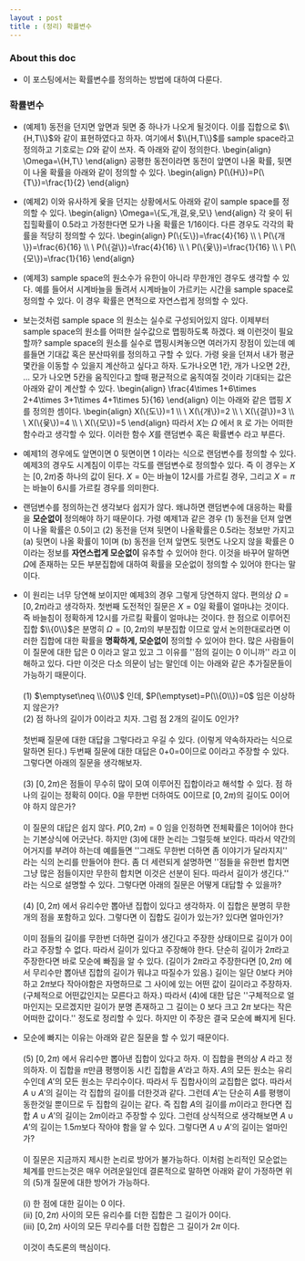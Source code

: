 ```yaml
---
layout : post 
title : (정리) 확률변수 
---
```


### About this doc 
- 이 포스팅에서는 확률변수를 정의하는 방법에 대하여 다룬다. 

### 확률변수 

- (예제1) 동전을 던지면 앞면과 뒷면 중 하나가 나오게 될것이다. 이를 집합으로 $\\{H,T\\}$와 같이 표현하였다고 하자. 
여기에서 $\\{H,T\\}$를 sample space라고 정의하고 기호로는 $\Omega$와 같이 쓰자. 즉 아래와 같이 정의한다. 
\begin{align}
\Omega=\\{H,T\\}
\end{align}
공평한 동전이라면 동전이 앞면이 나올 확률, 뒷면이 나올 확률을 아래와 같이 정의할 수 있다. 
\begin{align}
P(\\{H\\})=P(\\{T\\})=\frac{1}{2}
\end{align}

- (예제2) 이와 유사하게 윷을 던지는 상황에서도 아래와 같이 sample space를 정의할 수 있다. 
\begin{align}
\Omega=\\{도,개,걸,윳,모\\}
\end{align}
각 윳이 뒤집힐확률이 0.5라고 가정한다면 모가 나올 확률은 1/16이다. 다른 경우도 각각의 확률을 적당히 정의할 수 있다. 
\begin{align}
P(\\{도\\})=\frac{4}{16} \\\\ \\
P(\\{개\\})=\frac{6}{16} \\\\ \\
P(\\{걸\\})=\frac{4}{16} \\\\ \\
P(\\{윷\\})=\frac{1}{16} \\\\ \\
P(\\{모\\})=\frac{1}{16}
\end{align}

- (예제3) sample space의 원소수가 유한이 아니라 무한개인 경우도 생각할 수 있다. 예를 들어서 시계바늘을 돌려서 시계바늘이 가르키는 시간을 sample space로 정의할 수 있다. 이 경우 확률은 면적으로 자연스럽게 정의할 수 있다. 

- 보는것처럼 sample space 의 원소는 실수로 구성되어있지 않다. 이제부터 sample space의 원소를 어떠한 실수값으로 맵핑하도록 하겠다. 왜 이런것이 필요할까? sample space의 원소를 실수로 맵핑시켜놓으면 여러가지 장점이 있는데 예를들면 기대값 혹은 분산따위를 정의하고 구할 수 있다. 가령 윳을 던져서 내가 평균 몇칸을 이동할 수 있을지 계산하고 싶다고 하자. 도가나오면 1칸, 개가 나오면 2칸, ... 모가 나오면 5칸을 움직인다고 할때 평균적으로 움직여질 것이라 기대되는 값은 아래와 같이 계산할 수 있다. 
\begin{align}
\frac{4\times 1+6\times 2+4\times 3+1\times 4+1\times 5}{16}
\end{align}
이는 아래와 같은 맵핑 $X$를 정의한 셈이다. 
\begin{align}
X(\\{도\\})=1 \\\\ \\
X(\\{개\\})=2 \\\\ \\
X(\\{걸\\})=3 \\\\ \\ 
X(\\{윷\\})=4 \\\\ \\
X(\\{모\\})=5
\end{align}
따라서 $X$는 $\Omega$ 에서 $\mathbb{R}$ 로 가는 어떠한 함수라고 생각할 수 있다. 이러한 함수 $X$를 랜덤변수 혹은 확률변수 라고 부른다. 

- 예제1의 경우에도 앞면이면 0 뒷면이면 1 이라는 식으로 랜덤변수를 정의할 수 있다. 예제3의 경우도 시계침이 이루는 각도를 랜덤변수로 정의할수 있다. 즉 이 경우는 $X$는 $[0,2\pi)$중 하나의 값이 된다. $X=0$는 바늘이 12시를 가르킬 경우, 그리고 $X=\pi$는 바늘이 6시를 가르킬 경우를 의미한다. 

- 랜덤변수를 정의하는건 생각보다 쉽지가 않다. 왜냐하면 랜덤변수에 대응하는 확률을 **모순없이** 정의해야 하기 때문이다. 가령 예제1과 같은 경우 (1) 동전을 던져 앞면이 나올 확률은 0.5이고 (2) 동전을 던져 뒷면이 나올확률은 0.5라는 정보만 가지고 (a) 뒷면이 나올 확률이 1이며 (b) 동전을 던져 앞면도 뒷면도 나오지 않을 확률은 0이라는 정보를 **자연스럽게 모순없이** 유추할 수 있어야 한다. 이것을 바꾸어 말하면 $\Omega$에 존재하는 모든 부분집합에 대하여 확률을 모순없이 정의할 수 있어야 한다는 말이다. 

- 이 원리는 너무 당연해 보이지만 예제3의 경우 그렇게 당연하지 않다. 편의상 $\Omega=[0,2\pi)$라고 생각하자. 첫번째 도전적인 질문은 $X=0$일 확률이 얼마냐는 것이다. 즉 바늘침이 정확하게 12시를 가르킬 확률이 얼마냐는 것이다. 한 점으로 이루어진 집합 $\\{0\\}$은 분명히 $\Omega=[0,2\pi)$의 부분집합 이므로 앞서 논의한대로라면 이러한 집합에 대한 확률을 **명확하게, 모순없이** 정의할 수 있어야 한다. 많은 사람들이 이 질문에 대한 답은 $0$ 이라고 알고 있고 그 이유를 ''점의 길이는 0 이니까'' 라고 이해하고 있다. 다만 이것은 다소 의문이 남는 말인데 이는 아래와 같은 추가질문들이 가능하기 때문이다. <br/><br/>
(1) $\emptyset\neq \\{0\\}$ 인데, $P(\emptyset)=P(\\{0\\})=0$ 임은 이상하지 않은가? <br/>
(2) 점 하나의 길이가 0이라고 치자. 그럼 점 2개의 길이도 0인가? <br/><br/> 
첫번째 질문에 대한 대답을 그렇다라고 우길 수 있다. (이렇게 약속하자라는 식으로 말하면 된다.) 두번째 질문에 대한 대답은 0+0=0이므로 0이라고 주장할 수 있다. 그렇다면 아래의 질문을 생각해보자. <br/><br/>
(3) $[0,2\pi)$은 점들이 무수히 많이 모여 이루어진 집합이라고 해석할 수 있다. 점 하나의 길이는 정확히 0이다. 0을 무한번 더하여도 0이므로 $[0,2\pi)$의 길이도 0이어야 하지 않은가? <br/><br/>
이 질문의 대답은 쉽지 않다. $P[0,2\pi)=0$ 임을 인정하면 전체확률은 1이어야 한다는 기본상식에 어긋난다. 하지만 (3)에 대한 논리는 그럴듯해 보인다. 따라서 약간의 어거지를 부려야 하는데 예를들면 ''그래도 무한번 더하면 좀 이야기가 달라지지'' 라는 식의 논리를 만들어야 한다. 좀 더 세련되게 설명하면 ''점들을 유한번 합치면 그냥 많은 점들이지만 무한히 합치면 이것은 선분이 된다. 따라서 길이가 생긴다.'' 라는 식으로 설명할 수 있다. 그렇다면 아래의 질문은 어떻게 대답할 수 있을까? <br/><br/>
(4) $[0,2\pi)$ 에서 유리수만 뽑아낸 집합이 있다고 생각하자. 이 집합은 분명히 무한개의 점을 포함하고 있다. 그렇다면 이 집합도 길이가 있는가? 있다면 얼마인가? <br/><br/> 
이미 점들의 길이를 무한번 더하면 길이가 생긴다고 주장한 상태이므로 길이가 0이라고 주장할 수 없다. 따라서 길이가 있다고 주장해야 한다. 단순히 길이가 $2\pi$라고 주장한다면 바로 모순에 빠짐을 알 수 있다. (길이가 $2\pi$라고 주장한다면 $[0,2\pi)$ 에서 무리수만 뽑아낸 집합의 길이가 뭐냐고 따질수가 있음.) 길이는 일단 0보다 커야하고 $2\pi$보다 작아야함은 자명하므로 그 사이에 있는 어떤 값이 길이라고 주장하자. (구체적으로 어떤값인지는 모른다고 하자.) 따라서 (4)에 대한 답은 ''구체적으로 얼마인지는 모르겠지만 길이가 분명 존재하고 그 길이는 0 보다 크고 $2\pi$ 보다는 작은 어떠한 값이다.'' 정도로 정리할 수 있다. 하지만 이 주장은 결국 모순에 빠지게 된다. 

- 모순에 빠지는 이유는 아래와 같은 질문을 할 수 있기 때문이다. <br/><br/> 
(5) $[0,2\pi)$ 에서 유리수만 뽑아낸 집합이 있다고 하자. 이 집합을 편의상 $A$ 라고 정의하자. 이 집합을 $\pi$만큼 평행이동 시킨 집합을 $A'$라고 하자. $A$의 모든 원소는 유리수인데 $A'$의 모든 원소는 무리수이다. 따라서 두 집합사이의 교집합은 없다. 따라서 $A \cup A'$의 길이는 각 집합의 길이를 더한것과 같다. 그런데 $A'$는 단순히 $A$를 평행이동한것일 뿐이므로 두 집합의 길이는 같다. 즉 집합 $A$의 길이를 $m$이라고 한다면 집합 $A \cup A'$의 길이는 $2m$이라고 주장할 수 있다. 그런데 상식적으로 생각해보면 $A \cup A'$의 길이는 $1.5m$보다 작아야 함을 알 수 있다. 그렇다면 $A \cup A'$의 길이는 얼마인가? <br/><br/>
이 질문은 지금까지 제시한 논리로 방어가 불가능하다. 이처럼 논리적인 모순없는 체계를 만드는것은 매우 어려운일인데 결론적으로 말하면 아래와 같이 가정하면 위의 (5)개 질문에 대한 방어가 가능하다. <br/><br/> 
(i) 한 점에 대한 길이는 $0$ 이다. <br/>
(ii) $[0,2\pi)$ 사이의 모든 유리수를 더한 집합은 그 길이가 $0$이다. <br/>
(iii) $[0,2\pi)$ 사이의 모든 무리수를 더한 집합은 그 길이가 $2\pi$ 이다. <br/><br/> 
이것이 측도론의 핵심이다. 